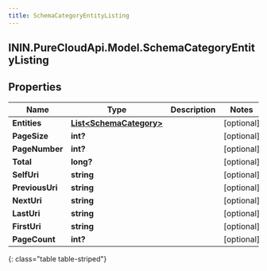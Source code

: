 ```yaml
---
title: SchemaCategoryEntityListing
---
```

## ININ.PureCloudApi.Model.SchemaCategoryEntityListing

## Properties

|Name | Type | Description | Notes|
|------------ | ------------- | ------------- | -------------|
| **Entities** | [**List&lt;SchemaCategory&gt;**](SchemaCategory.html) |  | [optional] |
| **PageSize** | **int?** |  | [optional] |
| **PageNumber** | **int?** |  | [optional] |
| **Total** | **long?** |  | [optional] |
| **SelfUri** | **string** |  | [optional] |
| **PreviousUri** | **string** |  | [optional] |
| **NextUri** | **string** |  | [optional] |
| **LastUri** | **string** |  | [optional] |
| **FirstUri** | **string** |  | [optional] |
| **PageCount** | **int?** |  | [optional] |
{: class="table table-striped"}


